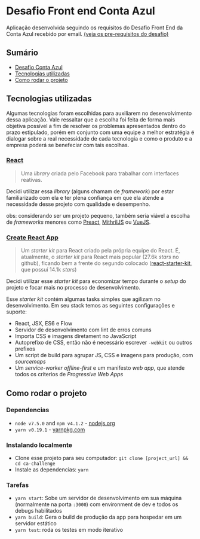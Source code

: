# Desafio Front end Conta Azul

Aplicação desenvolvida seguindo os requisitos do Desafio Front End da Conta Azul recebido por email. [(veja os pre-requisitos do desafio)](./CHALLENGE.md)

## Sumário

* [Desafio Conta Azul](./CHALLENGE.md)
* [Tecnologias utilizadas](#tecnologias-utilizadas)
* [Como rodar o projeto](#como-rodar-o-projeto)

## Tecnologias utilizadas

Algumas tecnologias foram escolhidas para auxiliarem no desenvolvimento dessa aplicação. Vale ressaltar que a escolha foi feita de forma mais objetiva possível a fim de resolver os problemas apresentados dentro do prazo estipulado, porém em conjunto com uma equipe a melhor estratégia é dialogar sobre a real necessidade de cada tecnologia e como o produto e a empresa poderá se benefeciar com tais escolhas.

### [React](https://facebook.github.io/react/)

> Uma *library* criada pelo Facebook para trabalhar com interfaces reativas.

Decidi utilizar essa *library* (alguns chamam de *framework*) por estar familiarizado com ela e ter plena confiança em que ela atende a necessidade desse projeto com qualidade e desempenho.

obs: considerando ser um projeto pequeno, também seria viável a escolha de *frameworks* menores como [Preact](https://preactjs.com), [MithrilJS](https://mithril.js.org) ou [VueJS](https://vuejs.org/).

### [Create React App](https://github.com/facebookincubator/create-react-app)

> Um *starter kit* para React criado pela própria equipe do React. É, atualmente, o *starter kit* para React mais popular (27.6k *stars* no github), ficando bem a frente do segundo colocado ([react-starter-kit](https://github.com/kriasoft/react-starter-kit), que possuí 14.1k *stars*)

Decidi utilizar esse *starter kit* para economizar tempo durante o *setup* do projeto e focar mais no processo de desenvolvimento.

Esse *starter kit* contém algumas tasks simples que agilizam no desenvolvimento. Em seu stack temos as seguintes configurações e suporte:

* React, JSX, ES6 e Flow
* Servidor de desenvolvimento com lint de erros comuns
* Importa CSS e imagens diretament no JavaScript
* Autoprefixo de CSS, então não é necessário escrever `-webkit` ou outros prefixos
* Um script de build para agrupar JS, CSS e imagens para produção, com *sourcemaps*
* Um *service-worker offline-first*  e um manifesto *web app*, que atende todos os criterios de *Progressive Web Apps*

## Como rodar o projeto

### Dependencias
* `node v7.5.0`  and `npm v4.1.2` - [nodejs.org](https://nodejs.org)
* `yarn v0.19.1` - [yarnpkg.com](https://yarnpkg.com)

### Instalando localmente

* Clone esse projeto para seu computador: `git clone [project_url] && cd ca-challenge`
* Instale as dependencias: `yarn`

### Tarefas

* `yarn start`: Sobe um servidor de desenvolvimento em sua máquina (normalmente na porta `:3000`) com environment de dev e todos os debugs habilitados
* `yarn build`: Gera o build de produção da app para hospedar em um servidor estático
* `yarn test`: roda os testes em modo iterativo
